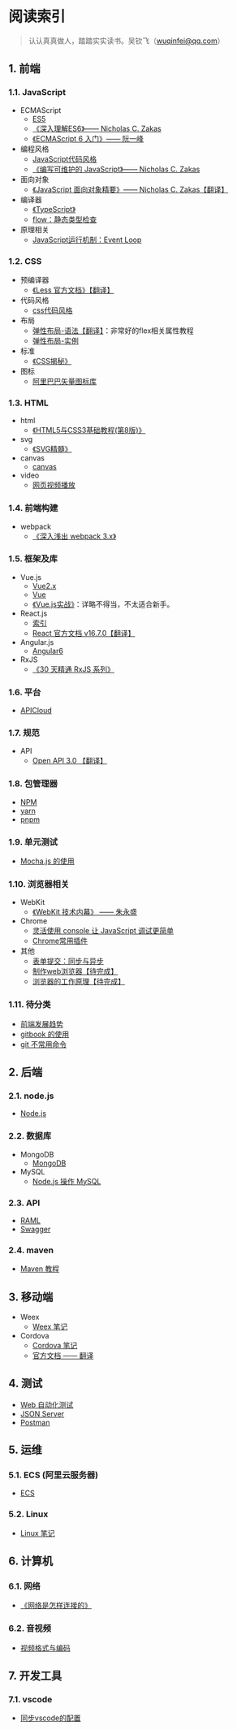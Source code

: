 # 阅读索引

> 认认真真做人，踏踏实实读书。吴钦飞（wuqinfei@qq.com）

## 1. 前端

### 1.1. JavaScript

* ECMAScript
  * [ES5](./blog/2018/08/15.ES5.md)
  * [《深入理解ES6》—— Nicholas C. Zakas](./FrontEnd/JavaScript/深入理解ES6)
  * [《ECMAScript 6 入门》—— 阮一峰](./FrontEnd/JavaScript/ES6)
* 编程风格
  * [JavaScript代码风格](./blog/2018/08/08.JavaScript代码风格.md)
  * [《编写可维护的 JavaScript》—— Nicholas C. Zakas](./FrontEnd/JavaScript/MaintainableJavaScript/readme.md)
* 面向对象
  * [《JavaScript 面向对象精要》—— Nicholas C. Zakas【翻译】](./FrontEnd/JavaScript/ObjectOrientedJavaScript/readme.md)
* 编译器
  * [《TypeScript》](./FrontEnd/JavaScript/TypeScript)
  * [flow：静态类型检查](./blog/2018/10/14.flow静态类型检查.md)
* 原理相关
  * [JavaScript运行机制：Event Loop](./blog/2018/09/02.EventLoop.md)

### 1.2. CSS

* 预编译器
  * [《Less 官方文档》【翻译】](./FrontEnd/CSS/less/doc/readme.md)
* 代码风格
  * [css代码风格](./blog/2018/08/09.css代码风格.md)
* 布局
  * [弹性布局-语法【翻译】](./blog/2018/06/01.弹性布局-语法.md)：非常好的flex相关属性教程
  * [弹性布局-实例](./blog/2018/06/02.弹性布局-实例.md)
* 标准
  * [《CSS揭秘》](./FrontEnd/CSS/CSS揭秘)
* 图标
  * [阿里巴巴矢量图标库](./FrontEnd/CSS/阿里巴巴矢量图标库.md)

### 1.3. HTML

* html
  * [《HTML5与CSS3基础教程(第8版)》](./FrontEnd/HTML/HTML5&CSS3/readme.md)
* svg
  * [《SVG精髓》](./FrontEnd/HTML/SVG精髓)
* canvas
  * [canvas](./FrontEnd/HTML/canvas)
* video
  * [网页视频播放](./blog/2018/07/04.视频播放（包括IE8）.md)

### 1.4. 前端构建

* webpack
  * [《深入浅出 webpack 3.x》](./FrontEnd/Build/webpack3.x/readme.md)

### 1.5. 框架及库

* Vue.js
  * [Vue2.x](./FrontEnd/框架/Vue2.x/readme.md)
  * [Vue](./FrontEnd/框架/Vue)
  * [《Vue.js实战》](./FrontEnd/框架/Vue.js实战)：详略不得当，不太适合新手。
* React.js
  * [索引](./FrontEnd/框架/React)
  * [React 官方文档 v16.7.0【翻译】](./FrontEnd/框架/React/doc)
* Angular.js
  * [Angular6](./FrontEnd/框架/Angular6)
* RxJS
  * [《30 天精通 RxJS 系列》](./FrontEnd/库/RxJS/readme.md)

### 1.6. 平台

* [APICloud](./FrontEnd/platform/apicloud/readme.md)

### 1.7. 规范

* API
  * [Open API 3.0 【翻译】](./FrontEnd/其他/OpenAPI/readme.md)

### 1.8. 包管理器

* [NPM](./BackEnd/npm/readme.md)
* [yarn](./FrontEnd/Build/yarn.md)
* [pnpm](./FrontEnd/Build/pnpm.md)

### 1.9. 单元测试

* [Mocha.js 的使用](./blog/2018/10/09.mochajs的使用.md)

### 1.10. 浏览器相关

* WebKit
  * [《WebKit 技术内幕》 —— 朱永盛](./FrontEnd/其他/WebKit技术内幕/readme.md)
* Chrome
  * [灵活使用 console 让 JavaScript 调试更简单](blog/2019/04/04.console的用法.md)
  * [Chrome常用插件](./blog/2018/09/01.Chrome常用插件.md)
* 其他
  * [表单提交：同步与异步](./blog/2018/08/31.同步与异步表单提交.md)
  * [制作web浏览器【待完成】](./FrontEnd/其他/制作web浏览器/readme.md)
  * [浏览器的工作原理【待完成】](./blog/2018/08/11.浏览器的工作原理.md)

### 1.11. 待分类

* [前端发展趋势](./blog/2018/07/30.前端发展趋势.md)
* [gitbook 的使用](./blog/2018/10/30.gitbook的使用.md)
* [git 不常用命令](./blog/2018/11/02.git不常用命令.md)

## 2. 后端

### 2.1. node.js

* [Node.js](./BackEnd/node/readme.md)

### 2.2. 数据库

* MongoDB
  * [MongoDB](./BackEnd/MongoDB/readme.md)
* MySQL
  * [Node.js 操作 MySQL](./BackEnd/MySQL)

### 2.3. API

* [RAML](./BackEnd/API/raml/readme.md)
* [Swagger](./BackEnd/API/swagger/readme.md)

### 2.4. maven

* [Maven 教程](./BackEnd/Maven/readme.md)

## 3. 移动端

* Weex
  * [Weex 笔记](./Mobile/weex/readme.md)
* Cordova
  * [Cordova 笔记](./Mobile/cordova)
  * [官方文档 —— 翻译](./Mobile/cordova/doc)

## 4. 测试

* [Web 自动化测试](./Test/Web自动化测试/readme.md)
* [JSON Server](./blog/2018/08/29.JsonServer.md)
* [Postman](./blog/2018/08/30.Postman.md)

## 5. 运维

### 5.1. ECS (阿里云服务器)

* [ECS](./Operation/ECS/readme.md)

### 5.2. Linux

* [Linux 笔记](./Operation/Linux/readme.md)

## 6. 计算机

### 6.1. 网络

* [《网络是怎样连接的》](./网络/网络是怎样连接的)

### 6.2. 音视频

* [视频格式与编码](./blog/2018/08/03.视频格式与编码.md)

## 7. 开发工具

### 7.1. vscode

* [同步vscode的配置](./blog/2018/09/11.同步vscode的配置.md)